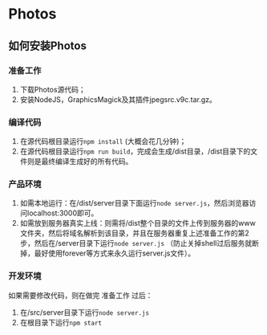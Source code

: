 # Photos
## 如何安装Photos
### 准备工作
1. 下载Photos源代码；
2. 安装NodeJS，GraphicsMagick及其插件jpegsrc.v9c.tar.gz。

### 编译代码
1. 在源代码根目录运行`npm install` (大概会花几分钟)；
2. 在源代码根目录运行`npm run build`，完成会生成/dist目录，/dist目录下的文件则是最终编译生成好的所有代码。

### 产品环境
1. 如需本地运行：在/dist/server目录下面运行`node server.js`，然后浏览器访问localhost:3000即可。
2. 如需放到服务器真实上线：则需将/dist整个目录的文件上传到服务器的www文件夹，然后将域名解析到该目录，并且在服务器重复上述准备工作的第2步，然后在/server目录下运行`node server.js` （防止关掉shell过后服务就断掉，最好使用forever等方式来永久运行server.js文件）。

### 开发环境
如果需要修改代码，则在做完 准备工作 过后：
1. 在/src/server目录下运行`node server.js`
2. 在根目录下运行`npm start`
